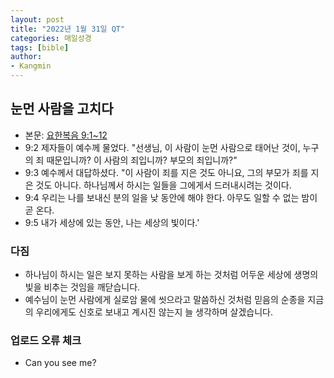 ```yaml
---
layout: post
title: "2022년 1월 31일 QT"
categories: 매일성경
tags: [bible]
author:
- Kangmin
---
```


## 눈먼 사람을 고치다
- 본문: [요한복음 9:1~12](https://www.bskorea.or.kr/bible/korbibReadpage.php?version=SAENEW&book=jhn&chap=9&sec=1&cVersion=&fontSize=15px&fontWeight=normal)
- 9:2 제자들이 예수께 물었다. "선생님, 이 사람이 눈먼 사람으로 태어난 것이, 누구의 죄 때문입니까? 이 사람의 죄입니까? 부모의 죄입니까?"
- 9:3 예수께서 대답하셨다. "이 사람이 죄를 지은 것도 아니요, 그의 부모가 죄를 지은 것도 아니다. 하나님께서 하시는 일들을 그에게서 드러내시려는 것이다.
- 9:4 우리는 나를 보내신 분의 일을 낮 동안에 해야 한다. 아무도 일할 수 없는 밤이 곧 온다.
- 9:5 내가 세상에 있는 동안, 나는 세상의 빛이다.'

### 다짐
- 하나님이 하시는 일은 보지 못하는 사람을 보게 하는 것처럼 어두운 세상에 생명의 빛을 비추는 것임을 깨닫습니다.
- 예수님이 눈먼 사람에게 실로암 물에 씻으라고 말씀하신 것처럼 믿음의 순종을 지금의 우리에게도 신호로 보내고 계시진 않는지 늘 생각하며 살겠습니다.

### 업로드 오류 체크
- Can you see me?
